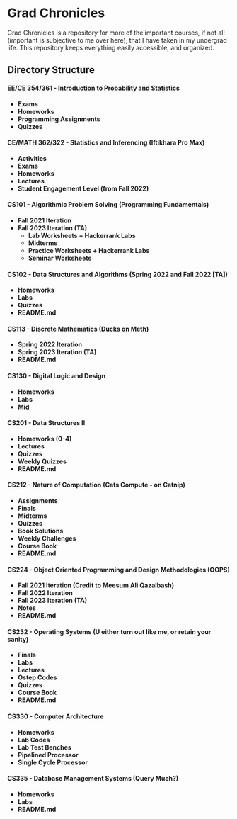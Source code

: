 # Grad Chronicles

Grad Chronicles is a repository for more of the important courses, if not all (important is subjective to me over here), that I have taken in my undergrad life. This repository keeps everything easily accessible, and organized.

## Directory Structure
<!-- 
```
Grad Chronicles
├── EE/CE 354/361 - Introduction to Probability and Statistics 
│   ├── Exams
│   ├── Homeworks
│   ├── Programming Assignments
│   └── Quizzes
|
├── CE/MATH 362/322 - Statistics and Inferencing (Iftikhara Pro Max)
│   ├── Activities
│   ├── Exams
│   ├── Homeworks
│   ├── Lectures
│   └── Student Engagement Level (from Fall 2022)
|
├── CS101 - Algorithmic Problem Solving (Programming Fundamentals)
│   ├── Fall 2021 Iteration
│   └── Fall 2023 Iteration (TA)
│       ├── Lab Worksheets + Hackerrank Labs
│       ├── Midterms
│       ├── Practice Worksheets + Hackerrank Labs
│       └── Seminar Worksheets
│   
├── CS102 - Data Structures and Algorithms (Spring 2022 and Fall 2022 [TA])
│   ├── Homeworks
│   ├── Labs
│   ├── Quizzes
│   └── README.md
│
├── CS113 - Discrete Mathematics (Ducks on Meth)
│   ├── Spring 2022 Iteration
│   ├── Spring 2023 Iteration (TA)
|   └── README.md
|
├── CS130 - Digital Logic and Design
|   ├── Homeworks
|   ├── Labs
|   └── Mid
│
├── CS201 - Data Structures II
│   ├── Homework 0
│   ├── Homework 1
│   ├── Homework 2
│   ├── Homework 3
│   ├── Homework 4
│   ├── Lectures
│   ├── Quizzes
│   ├── Weekly Quizzes
│   └── README.md
|
├── CS212 - Nature of Computation (Cats Compute - on Catnip)
│   ├── Assignments
│   ├── Finals
│   ├── Midterms
│   ├── Quizzes
│   ├── Book Solutions
│   ├── Weekly Challenges
│   ├── Course Book
│   └── README.md
|
├── CS224 - Object Oriented Programming and Design Methodologies (OOPS)
│   ├── Fall 2021 Iteration (Credit goes to [Meesum Ali Qazalbash](https://github.com/qazalbash/))
│   ├── Fall 2022 Iteration
│   ├── Fall 2023 Iteration (TA)
│   ├── Notes
|   └── README.md
|
├── CS232 - Operating Systems (U either turn out like me, or retain your sanity)
│   ├── Finals
│   ├── Labs
│   ├── Lectures
│   ├── Ostep Codes
│   ├── Quizzes
│   ├── Course Book
|   └── README.md
|
├── CS330 - Computer Architecture
|
└── CS335 - Database Management Systems (Query Much?)
    ├── Homeworks
    ├── Labs
    └── README.md

``` -->

#### **EE/CE 354/361 - Introduction to Probability and Statistics**
   - **Exams**
   - **Homeworks**
   - **Programming Assignments**
   - **Quizzes**

#### **CE/MATH 362/322 - Statistics and Inferencing (Iftikhara Pro Max)**
   - **Activities**
   - **Exams**
   - **Homeworks**
   - **Lectures**
   - **Student Engagement Level (from Fall 2022)**

#### **CS101 - Algorithmic Problem Solving (Programming Fundamentals)**
   - **Fall 2021 Iteration**
   - **Fall 2023 Iteration (TA)**
     - **Lab Worksheets + Hackerrank Labs**
     - **Midterms**
     - **Practice Worksheets + Hackerrank Labs**
     - **Seminar Worksheets**

#### **CS102 - Data Structures and Algorithms (Spring 2022 and Fall 2022 [TA])**
   - **Homeworks**
   - **Labs**
   - **Quizzes**
   - **README.md**

#### **CS113 - Discrete Mathematics (Ducks on Meth)**
   - **Spring 2022 Iteration**
   - **Spring 2023 Iteration (TA)**
   - **README.md**

#### **CS130 - Digital Logic and Design**
   - **Homeworks**
   - **Labs**
   - **Mid**

#### **CS201 - Data Structures II**
   - **Homeworks (0-4)**
   - **Lectures**
   - **Quizzes**
   - **Weekly Quizzes**
   - **README.md**

#### **CS212 - Nature of Computation (Cats Compute - on Catnip)**
   - **Assignments**
   - **Finals**
   - **Midterms**
   - **Quizzes**
   - **Book Solutions**
   - **Weekly Challenges**
   - **Course Book**
   - **README.md**

#### **CS224 - Object Oriented Programming and Design Methodologies (OOPS)**
   - **Fall 2021 Iteration (Credit to Meesum Ali Qazalbash)**
   - **Fall 2022 Iteration**
   - **Fall 2023 Iteration (TA)**
   - **Notes**
   - **README.md**

#### **CS232 - Operating Systems (U either turn out like me, or retain your sanity)**
   - **Finals**
   - **Labs**
   - **Lectures**
   - **Ostep Codes**
   - **Quizzes**
   - **Course Book**
   - **README.md**

#### **CS330 - Computer Architecture**
   - **Homeworks**
   - **Lab Codes**
   - **Lab Test Benches**
   - **Pipelined Processor**
   - **Single Cycle Processor** 


#### **CS335 - Database Management Systems (Query Much?)**
   - **Homeworks**
   - **Labs**
   - **README.md**
